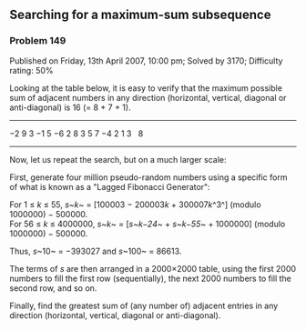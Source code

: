 Searching for a maximum-sum subsequence
---------------------------------------

### Problem 149

Published on Friday, 13th April 2007, 10:00 pm; Solved by 3170;
Difficulty rating: 50%

Looking at the table below, it is easy to verify that the maximum
possible sum of adjacent numbers in any direction (horizontal, vertical,
diagonal or anti-diagonal) is 16 (= 8 + 7 + 1).

  ------------------ ------------------ ------------------ ------------------
  −2                 9                  3                  −1
  5                  −6                 2                  8
  3                  5                  7                  −4
  2                  1                  3                    8
  ------------------ ------------------ ------------------ ------------------

Now, let us repeat the search, but on a much larger scale:

First, generate four million pseudo-random numbers using a specific form
of what is known as a "Lagged Fibonacci Generator":

For 1 ≤ *k* ≤ 55, *s*~*k*~ = [100003 − 200003*k* + 300007*k*^3^] (modulo
1000000) − 500000.\
 For 56 ≤ *k* ≤ 4000000, *s*~*k*~ = [*s*~*k−24*~ + *s*~*k−55*~ +
1000000] (modulo 1000000) − 500000.

Thus, *s*~10~ = −393027 and *s*~100~ = 86613.

The terms of *s* are then arranged in a 2000×2000 table, using the first
2000 numbers to fill the first row (sequentially), the next 2000 numbers
to fill the second row, and so on.

Finally, find the greatest sum of (any number of) adjacent entries in
any direction (horizontal, vertical, diagonal or anti-diagonal).
